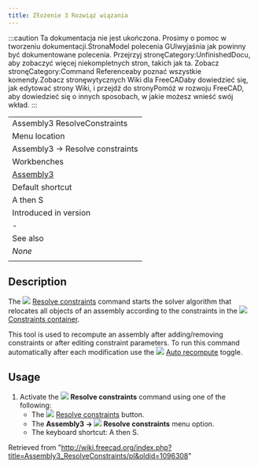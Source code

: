 ```yaml
---
title: Złożenie 3 Rozwiąż wiązania
---
```

:::caution
Ta dokumentacja nie jest ukończona. Prosimy o pomoc w tworzeniu dokumentacji.StronaModel polecenia GUIwyjaśnia jak powinny być dokumentowane polecenia. Przejrzyj stronęCategory:UnfinishedDocu, aby zobaczyć więcej niekompletnych stron, takich jak ta. Zobacz stronęCategory:Command Referenceaby poznać wszystkie komendy.Zobacz stronęwytycznych Wiki dla FreeCADaby dowiedzieć się, jak edytować strony Wiki, i przejdź do stronyPomóż w rozwoju FreeCAD, aby dowiedzieć się o innych sposobach, w jakie możesz wnieść swój wkład.
:::

|  |
| --- |
| Assembly3 ResolveConstraints |
| Menu location |
| Assembly3 → Resolve constraints |
| Workbenches |
| [Assembly3](/Assembly3_Workbench "Assembly3 Workbench") |
| Default shortcut |
| A then S |
| Introduced in version |
| - |
| See also |
| *None* |
|  |

## Description

The ![](/images/Assembly3_workbench_icon.svg) [Resolve constraints](/Assembly3_ResolveConstraints "Assembly3 ResolveConstraints") command starts the solver algorithm that relocates all objects of an assembly according to the constraints in the ![](/images/Assembly_Assembly_Constraints_Tree.svg) [Constraints container](/Assembly3_CreateAssembly#Description "Assembly3 CreateAssembly").

This tool is used to recompute an assembly after adding/removing constraints or after editing constraint parameters. To run this command automatically after each modification use the ![](/images/Assembly_AutoRecompute.svg) [Auto recompute](/Assembly3_AutoRecompute "Assembly3 AutoRecompute") toggle.

## Usage

1. Activate the ![](/images/Assembly3_workbench_icon.svg) **Resolve constraints** command using one of the following:
   * The ![](/images/Assembly3_workbench_icon.svg) [Resolve constraints](/Assembly3_ResolveConstraints "Assembly3 ResolveConstraints") button.
   * The **Assembly3 → ![](/images/Assembly3_workbench_icon.svg) Resolve constraints** menu option.
   * The keyboard shortcut: A then S.

Retrieved from "<http://wiki.freecad.org/index.php?title=Assembly3_ResolveConstraints/pl&oldid=1096308>"